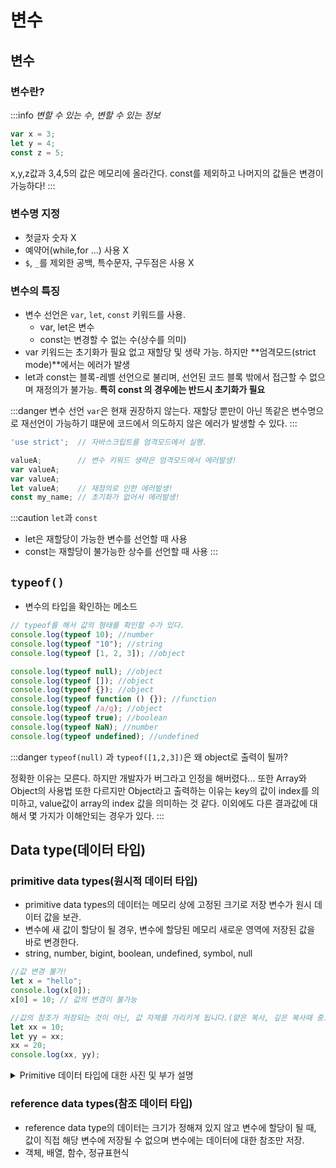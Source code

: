 # 변수

## 변수

### 변수란?

:::info
_변할 수 있는 수_, _변할 수 있는 정보_

```js
var x = 3;
let y = 4;
const z = 5;
```


x,y,z값과 3,4,5의 값은 메모리에 올라간다.
const를 제외하고 나머지의 값들은 변경이 가능하다!
:::

### 변수명 지정

- 첫글자 숫자 X
- 예약어(while,for ...) 사용 X
- `$`, `_`를 제외한 공백, 특수문자, 구두점은 사용 X

### 변수의 특징

- 변수 선언은 `var`, `let`, `const` 키워드를 사용.
  - var, let은 변수
  - const는 변경할 수 없는 수(상수를 의미)
- var 키워드는 초기화가 필요 없고 재할당 및 생략 가능. 하지만 **엄격모드(strict mode)**에서는 에러가 발생
- let과 const는 블록-레벨 선언으로 불리며, 선언된 코드 블록 밖에서 접근할 수 없으며 재정의가 불가능. **특히 const 의 경우에는 반드시 초기화가 필요**

:::danger
변수 선언 `var`은 현재 권장하지 않는다. 재할당 뿐만이 아닌 똑같은 변수명으로 재선언이 가능하기 떄문에
코드에서 의도하지 않은 에러가 발생할 수 있다.
:::

```js
'use strict';  // 자바스크립트를 엄격모드에서 실행.

valueA;        // 변수 키워드 생략은 엄격모드에서 에러발생!
var valueA;
var valueA;
let valueA;    // 재정의로 인한 에러발생!
const my_name; // 초기화가 없어서 에러발생!
```

:::caution
`let`과 `const`

- let은 재할당이 가능한 변수를 선언할 때 사용
- const는 재할당이 불가능한 상수를 선언할 때 사용
:::

## `typeof()`

- 변수의 타입을 확인하는 메소드

```js
// typeof를 해서 값의 형태를 확인할 수가 있다.
console.log(typeof 10); //number
console.log(typeof "10"); //string
console.log(typeof [1, 2, 3]); //object

console.log(typeof null); //object
console.log(typeof []); //object
console.log(typeof {}); //object
console.log(typeof function () {}); //function
console.log(typeof /a/g); //object
console.log(typeof true); //boolean
console.log(typeof NaN); //number
console.log(typeof undefined); //undefined
```


:::danger
`typeof(null)` 과 `typeof([1,2,3])`은 왜 object로 출력이 될까?

정확한 이유는 모른다. 하지만 개발자가 버그라고 인정을 해버렸다...
또한 Array와 Object의 사용법 또한 다르지만
Object라고 출력하는 이유는 key의 값이 index를 의미하고, value값이 array의 index 값을 의미하는 것 같다.
이외에도 다른 결과값에 대해서 몇 가지가 이해안되는 경우가 있다.
:::

## Data type(데이터 타입)

### **primitive data types**(원시적 데이터 타입)

- primitive data types의 데이터는 메모리 상에 고정된 크기로 저장 변수가 원시 데이터 값을 보관. 
- 변수에 새 값이 할당이 될 경우, 변수에 할당된 메모리 새로운 영역에 저장된 값을 바로 변경한다.
- string, number, bigint, boolean, undefined, symbol, null

```js
//값 변경 불가!
let x = "hello";
console.log(x[0]);
x[0] = 10; // 값의 변경이 불가능

//값의 참조가 저장되는 것이 아닌, 값 자체를 가리키게 됩니다.(얕은 복사, 깊은 복사때 중요)
let xx = 10;
let yy = xx;
xx = 20;
console.log(xx, yy);
```
<details>
<summary>Primitive 데이터 타입에 대한 사진 및 부가 설명</summary>
<div markdown="1">

:::note

![image](https://github.com/JJamVa/FE-JJamVa/assets/80045006/e12f6e7c-4194-49c7-a003-2fda396dfef2)

let a = 10이라고 선언하면 메모리 어느 위치에 10이라는 값이 할당되며, 그 영역을 지목하게 된다.<br/>
let b = a 하면, b는 a에 대한 메모리 주소를 지목한다.<br/>


![image](https://github.com/JJamVa/FE-JJamVa/assets/80045006/586c5945-824e-473f-92bd-031d5c9729ff)

선언되었던 a가 20이라는 새로운 값을 할당 받으면, 메모리의 다른 주소에 20이라는 값이 할당된다.<br/><br/>
그럼 b의 값은 어떻게..?<br/>
20을 선언했던 a의 메모리 주소를 따라가지 않는다.<br/> 이전의 let a = 10가 선언 되었을 때의 메모리 번지를 그대로 유지하고 있다.
:::

</div>
</details>

<!-- 사진 넣도록 하자 -->

### **reference data types**(참조 데이터 타입)
- reference data type의 데이터는 크기가 정해져 있지 않고 변수에 할당이 될 때, 값이 직접 해당 변수에 저장될 수 없으며 변수에는 데이터에 대한 참조만 저장.
- 객체, 배열, 함수, 정규표현식


